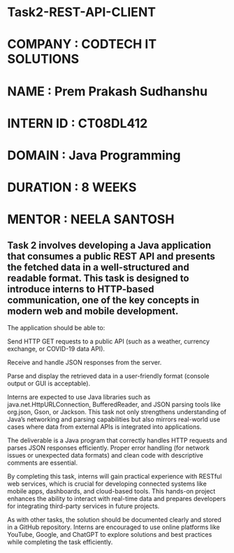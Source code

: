 # Task2-REST-API-CLIENT
# COMPANY : CODTECH IT SOLUTIONS
# NAME : Prem Prakash Sudhanshu
# INTERN ID : CT08DL412
# DOMAIN : Java Programming
# DURATION : 8 WEEKS
# MENTOR : NEELA SANTOSH

## Task 2 involves developing a Java application that consumes a public REST API and presents the fetched data in a well-structured and readable format. This task is designed to introduce interns to HTTP-based communication, one of the key concepts in modern web and mobile development.

The application should be able to:

Send HTTP GET requests to a public API (such as a weather, currency exchange, or COVID-19 data API).

Receive and handle JSON responses from the server.

Parse and display the retrieved data in a user-friendly format (console output or GUI is acceptable).

Interns are expected to use Java libraries such as java.net.HttpURLConnection, BufferedReader, and JSON parsing tools like org.json, Gson, or Jackson. This task not only strengthens understanding of Java’s networking and parsing capabilities but also mirrors real-world use cases where data from external APIs is integrated into applications.

The deliverable is a Java program that correctly handles HTTP requests and parses JSON responses efficiently. Proper error handling (for network issues or unexpected data formats) and clean code with descriptive comments are essential.

By completing this task, interns will gain practical experience with RESTful web services, which is crucial for developing connected systems like mobile apps, dashboards, and cloud-based tools. This hands-on project enhances the ability to interact with real-time data and prepares developers for integrating third-party services in future projects.

As with other tasks, the solution should be documented clearly and stored in a GitHub repository. Interns are encouraged to use online platforms like YouTube, Google, and ChatGPT to explore solutions and best practices while completing the task efficiently.

